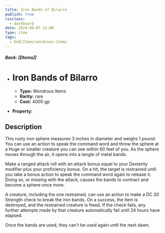 ```yaml
---
title: Iron Bands of Bilarro
publish: true
cssclass:
  - dashboard
date: 2024-06-07 12:00
type: item
tags:
  - DnD/Items/wondrous-items
---
```


##### Back: [[Items]]

- # Iron Bands of Bilarro

    - **Type:** Wondrous Items
    - **Rarity:** rare
    - **Cost:** 4000 gp
- **Property:** 



## Description 

This rusty iron sphere measures 3 inches in diameter and weighs 1 pound. You can use an action to speak the command word and throw the sphere at a Huge or smaller creature you can see within 60 feet of you. As the sphere moves through the air, it opens into a tangle of metal bands. 

 Make a ranged attack roll with an attack bonus equal to your Dexterity modifier plus your proficiency bonus. On a hit, the target is restrained until you take a bonus action to speak the command word again to release it. Doing so, or missing with the attack, causes the bands to contract and become a sphere once more. 

 A creature, including the one restrained, can use an action to make a DC 20 Strength check to break the iron bands. On a success, the item is destroyed, and the restrained creature is freed. If the check fails, any further attempts made by that creature automatically fail until 24 hours have elapsed. 

 Once the bands are used, they can't be used again until the next dawn. 
